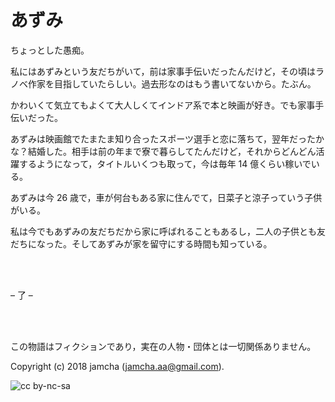 

# あずみ

ちょっとした愚痴。  

私にはあずみという友だちがいて，前は家事手伝いだったんだけど，その頃はラノベ作家を目指していたらしい。過去形なのはもう書いてないから。たぶん。  

かわいくて気立てもよくて大人しくてインドア系で本と映画が好き。でも家事手伝いだった。  

あずみは映画館でたまたま知り合ったスポーツ選手と恋に落ちて，翌年だったかな？結婚した。相手は前の年まで寮で暮らしてたんだけど，それからどんどん活躍するようになって，タイトルいくつも取って，今は毎年 14 億くらい稼いでいる。  

あずみは今 26 歳で，車が何台もある家に住んでて，日菜子と涼子っていう子供がいる。  

私は今でもあずみの友だちだから家に呼ばれることもあるし，二人の子供とも友だちになった。そしてあずみが家を留守にする時間も知っている。  

<br>  
<br>  

&#x2013; 了 &#x2013;  

<br>  
<br>  

この物語はフィクションであり，実在の人物・団体とは一切関係ありません。  

Copyright (c) 2018 jamcha (jamcha.aa@gmail.com).  

![cc by-nc-sa](https://i.creativecommons.org/l/by-nc-sa/4.0/88x31.png)  

